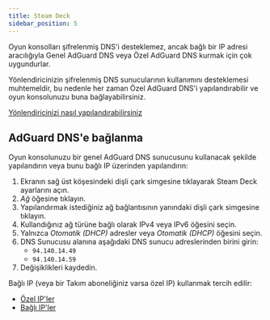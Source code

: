 ```yaml
---
title: Steam Deck
sidebar_position: 5
---
```


Oyun konsolları şifrelenmiş DNS'i desteklemez, ancak bağlı bir IP adresi aracılığıyla Genel AdGuard DNS veya Özel AdGuard DNS kurmak için çok uygundurlar.

Yönlendiricinizin şifrelenmiş DNS sunucularının kullanımını desteklemesi muhtemeldir, bu nedenle her zaman Özel AdGuard DNS'i yapılandırabilir ve oyun konsolunuzu buna bağlayabilirsiniz.

[Yönlendiricinizi nasıl yapılandırabilirsiniz](/private-dns/connect-devices/routers/routers.md)

## AdGuard DNS'e bağlanma

Oyun konsolunuzu bir genel AdGuard DNS sunucusunu kullanacak şekilde yapılandırın veya bunu bağlı IP üzerinden yapılandırın:

1. Ekranın sağ üst köşesindeki dişli çark simgesine tıklayarak Steam Deck ayarlarını açın.
2. _Ağ_ öğesine tıklayın.
3. Yapılandırmak istediğiniz ağ bağlantısının yanındaki dişli çark simgesine tıklayın.
4. Kullandığınız ağ türüne bağlı olarak IPv4 veya IPv6 öğesini seçin.
5. Yalnızca _Otomatik (DHCP)_ adresler veya _Otomatik (DHCP)_ öğesini seçin.
6. DNS Sunucusu alanına aşağıdaki DNS sunucu adreslerinden birini girin:
   - `94.140.14.49`
   - `94.140.14.59`
7. Değişiklikleri kaydedin.

Bağlı IP (veya bir Takım aboneliğiniz varsa özel IP) kullanmak tercih edilir:

- [Özel IP'ler](/private-dns/connect-devices/other-options/dedicated-ip.md)
- [Bağlı IP'ler](/private-dns/connect-devices/other-options/linked-ip.md)
